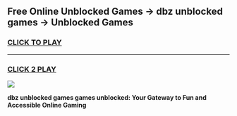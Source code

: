 
## Free Online Unblocked Games → dbz unblocked games → Unblocked Games
<h3>
<a href="https://premium.freeplayer.one?title=dbz_unblocked_games&ref=21F">CLICK TO PLAY</a></h3>
<hr>

<h3>
<a href="https://premium.freeplayer.one?title=dbz_unblocked_games&ref=21F">CLICK 2 PLAY</a>
  
</h3>

<a href="https://premium.freeplayer.one?title=dbz_unblocked_games&ref=21F/"><img src="https://clearcache.store/games.png"></a>


**dbz unblocked games games unblocked: Your Gateway to Fun and Accessible Online Gaming**
